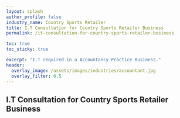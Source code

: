 ```yaml
---
layout: splash 
author_profile: false 
industry_name: Country Sports Retailer
title: I.T Consultation for Country Sports Retailer Business
permalink: /it-consultation-for-country-sports-retailer-business

toc: true
toc_sticky: true

excerpt: "I.T required in a Accountancy Practice Business."
header:
  overlay_image: /assets/images/industries/accountant.jpg
  overlay_filter: 0.5 
---
```


## I.T Consultation for Country Sports Retailer Business